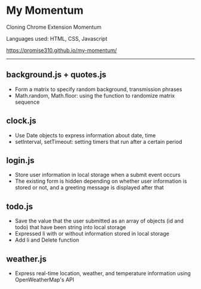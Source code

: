 # My Momentum

Cloning Chrome Extension Momentum

Languages used: HTML, CSS, Javascript

https://promise310.github.io/my-momentum/

***

## background.js + quotes.js
* Form a matrix to specify random background, transmission phrases
* Math.random, Math.floor: using the function to randomize matrix sequence

## clock.js
* Use Date objects to express information about date, time
* setInterval, setTimeout: setting timers that run after a certain period

## login.js
* Store user information in local storage when a submit event occurs
* The existing form is hidden depending on whether user information is stored or not, and a greeting message is displayed after that

## todo.js
* Save the value that the user submitted as an array of objects (id and todo) that have been string into local storage
* Expressed li with or without information stored in local storage
* Add li and Delete function

## weather.js
* Express real-time location, weather, and temperature information using OpenWeatherMap's API
